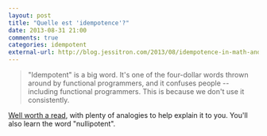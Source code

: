 ```yaml
---
layout: post
title: "Quelle est 'idempotence'?"
date: 2013-08-31 21:00
comments: true
categories: idempotent 
external-url: http://blog.jessitron.com/2013/08/idempotence-in-math-and-computing.html
---
```


<BLOCKQUOTE>"Idempotent" is a big word. It's one of the four-dollar words thrown around by functional programmers, and it confuses people -- including functional programmers. This is because we don't use it consistently.</BLOCKQUOTE>

[Well worth a read](http://blog.jessitron.com/2013/08/idempotence-in-math-and-computing.html), with plenty of analogies to help explain it to you.  You'll also learn the word "nullipotent".
